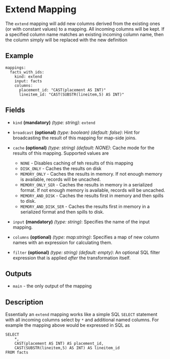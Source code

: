 
# Extend Mapping

The `extend` mapping will add new columns derived from the existing ones (or with constant
values) to a mapping. All incoming columns will be kept. If a specified column name matches an existing incoming
column name, then the column simply will be replaced with the new definition

## Example
```
mappings:
  facts_with_ids:
    kind: extend
    input: facts
    columns:
      placement_id: "CAST(placement AS INT)"
      lineitem_id: "CAST(SUBSTR(lineitem,5) AS INT)"
```

## Fields
* `kind` **(mandatory)** *(type: string)*: `extend`

* `broadcast` **(optional)** *(type: boolean)* *(default: false)*: 
Hint for broadcasting the result of this mapping for map-side joins.

* `cache` **(optional)** *(type: string)* *(default: NONE)*:
Cache mode for the results of this mapping. Supported values are
  * `NONE` - Disables caching of teh results of this mapping
  * `DISK_ONLY` - Caches the results on disk
  * `MEMORY_ONLY` - Caches the results in memory. If not enough memory is available, records will be uncached.
  * `MEMORY_ONLY_SER` - Caches the results in memory in a serialized format. If not enough memory is available, records will be uncached.
  * `MEMORY_AND_DISK` - Caches the results first in memory and then spills to disk.
  * `MEMORY_AND_DISK_SER` - Caches the results first in memory in a serialized format and then spills to disk.

* `input` **(mandatory)** *(type: string)*: 
Specifies the name of the input mapping.

* `columns` **(optional)** *(type: map:string)*:
Specifies a map of new column names with an expression for calculating them.

* `filter` **(optional)** *(type: string)* *(default: empty)*:
  An optional SQL filter expression that is applied *after* the transformation itself.


## Outputs
* `main` - the only output of the mapping


## Description
Essentially an `extend` mapping works like a simple SQL `SELECT` statement with all incoming
columns select by `*` and additional named columns. For example the mapping above would be
expressed in SQL as
```
SELECT
    *,
    CAST(placement AS INT) AS placement_id,
    CAST(SUBSTR(lineitem,5) AS INT) AS lineitem_id
FROM facts    
```
